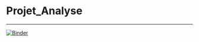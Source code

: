 # Projet_Analyse
***
[![Binder](https://mybinder.org/badge_logo.svg)](https://mybinder.org/v2/gh/nadabsn/Projet_Analyse/main)
